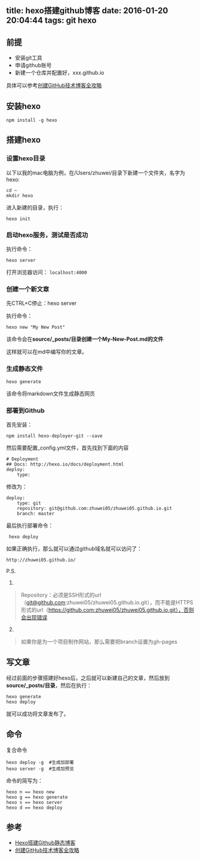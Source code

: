 title: hexo搭建github博客
date: 2016-01-20 20:04:44
tags: git hexo
---

## 前提

* 安装git工具
* 申请github账号
* 新建一个仓库并配置好，xxx.github.io

具体可以参考[创建GitHub技术博客全攻略](http://blog.csdn.net/renfufei/article/details/37725057/)

## 安装hexo

	npm install -g hexo
	
## 搭建hexo

### 设置hexo目录
以下以我的mac电脑为例，在/Users/zhuwei/目录下新建一个文件夹，名字为hexo:

	cd ~
	mkdir hexo

进入新建的目录，执行：

	hexo init
	
### 启动hexo服务，测试是否成功

执行命令：

	hexo server

打开浏览器访问： `localhost:4000`

### 创建一个新文章

先CTRL+C停止：hexo server

执行命令：

	hexo new "My New Post"
	
该命令会在**source/_posts/目录创建一个My-New-Post.md的文件**

这样就可以在md中编写你的文章。


### 生成静态文件

	hexo generate

该命令将markdown文件生成静态网页

### 部署到Github

首先安装：

	npm install hexo-deployer-git --save
	
	
然后需要配置_config.yml文件，首先找到下面的内容

	# Deployment
	## Docs: http://hexo.io/docs/deployment.html
	deploy:
  		type:
  		
修改为：

	deploy:
  		type: git
  		repository: git@github.com:zhuwei05/zhuwei05.github.io.git
  		branch: master  	
  		
最后执行部署命令：

	 hexo deploy
	 
如果正确执行，那么就可以通过github域名就可以访问了：

	http://zhuwei05.github.io/
	
P.S.

1. 
> Repository：必须是SSH形式的url（git@github.com:zhuwei05/zhuwei05.github.io.git），而不能是HTTPS形式的url（https://github.com:zhuwei05/zhuwei05.github.io.git），否则会出现错误

2. 
> 如果你是为一个项目制作网站，那么需要把branch设置为gh-pages	


## 写文章

经过前面的步骤搭建好hexo后，之后就可以新建自己的文章，然后放到**source/_posts/目录**，然后在执行：

	hexo generate
	hexo deploy
	
就可以成功将文章发布了。	

## 命令
复合命令

	hexo deploy -g  #生成加部署
	hexo server -g  #生成加预览
命令的简写为：

	hexo n == hexo new
	hexo g == hexo generate
	hexo s == hexo server
	hexo d == hexo deploy


## 参考

* [Hexo搭建Github静态博客](http://www.cnblogs.com/zhcncn/p/4097881.html)
* [创建GitHub技术博客全攻略](http://blog.csdn.net/renfufei/article/details/37725057/)




